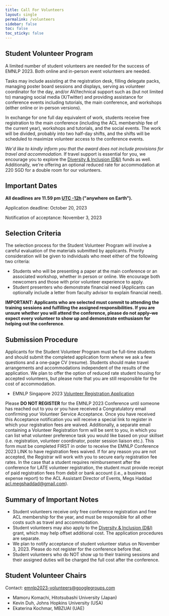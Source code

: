 ```yaml
---
title: Call For Volunteers
layout: single
permalink: /volunteers
sidebar: false
toc: false
toc_sticky: false
---
```


## Student Volunteer Program

A limited number of student volunteers are needed for the success of EMNLP 2023. Both online and in-person event volunteers are needed.

Tasks may include assisting at the registration desk, filling delegate packs, managing poster board sessions and displays, serving as volunteer coordinator for the day, and/or AV/technical support such as (but not limited to) managing social media (X/Twitter) and providing assistance for conference events including tutorials, the main conference, and workshops (either online or in-person versions).

In exchange for one full day equivalent of work, students receive free registration to the main conference (including the ACL membership fee of the current year), workshops and tutorials, and the social events. The work will be divided, probably into two half-day shifts, and the shifts will be scheduled to maximize volunteer access to the conference events.

*We'd like to kindly inform you that the award does not include provisions for travel and accommodation.* If travel support is essential for you, we encourage you to explore the [Diversity & Inclusion (D&I)](https://2023.emnlp.org/calls/subsidies/) funds as well. Additionally, we're offering an optional reduced rate for accommodation at 220 SGD for a double room for our volunteers.


## Important Dates

<b>All deadlines are 11.59 pm <a target="_blank" href="https://www.timeanddate.com/time/zone/timezone/utc-12">UTC -12h</a> ("anywhere on Earth").</b>

Application deadline: October 20, 2023

Notification of acceptance: November 3, 2023



## Selection Criteria

The selection process for the Student Volunteer Program will involve a careful evaluation of the materials submitted by applicants. Priority consideration will be given to individuals who meet either of the following two criteria:

- Students who will be presenting a paper at the main conference or an associated workshop, whether in person or online. We encourage both newcomers and those with prior volunteer experience to apply.
- Student presenters who demonstrate financial need (Applicants can optionally include a letter from faculty advisor to explain financial need).

**IMPORTANT: Applicants who are selected must commit to attending the training sessions and fulfilling the assigned responsibilities. If you are unsure whether you will attend the conference, please do not apply–we expect every volunteer to show up and demonstrate enthusiasm for helping out the conference**.



## Submission Procedure

Applicants for the Student Volunteer Program must be full-time students and should submit the completed application form where we ask a few questions and a one-page CV (resume). Students should make travel arrangements and accommodations independent of the results of the application. We plan to offer the option of reduced rate student housing for accepted volunteers, but please note that you are still responsible for the cost of accommodation.

- EMNLP Singapore 2023 [Volunteer Registration Application](https://docs.google.com/forms/d/e/1FAIpQLScHMDNQJbdU9dT4eUZTpxXIJkhF3rc0_Zv1K98A7tx7_-utFA/viewform?usp=sf_link) 

Please **DO NOT REGISTER** for the EMNLP 2023 Conference until someone has reached out to you or you have received a Congratulatory email confirming your Volunteer Service Acceptance. Once you have received this Acceptance notification you will receive a special link to register in which your registration fees are waived. Additionally, a separate email containing a Volunteer Registration form will be sent to you, in which you can list what volunteer preference task you would like based on your skillset (i.e. registration, volunteer coordinator, poster session liaison etc.). This form must be completed FIRST in order to receive the EMNLP Conference 2023 LINK to have registration fees waived. If for any reason you are not accepted, the Registrar will work with you to secure early registration fee rates.
In the case that a student requires reimbursement after the conference for LATE volunteer registration, the student must provide receipt of paid registration fees from debit or bank account (i.e., a business expense report) to the ACL Assistant Director of Events, Megs Haddad <a href="mailto:acl.megshaddad@gmail.com">acl.megshaddad@gmail.com</a>).


## Summary of Important Notes

- Student volunteers receive only free conference registration and free ACL membership for the year, and must be responsible for all other costs such as travel and accommodation.
- Student volunteers may also apply to the [Diversity & Inclusion (D&I)](https://2023.emnlp.org/calls/subsidies/) grant, which may help offset additional cost. The application procedures are separate.
- We plan to notify acceptance of student volunteer status on November 3, 2023. Please do not register for the conference before that.
- Student volunteers who do NOT show up to their training sessions and their assigned duties will be charged the full cost after the conference.


## Student Volunteer Chairs

Contact: emnlp2023-volunteers@googlegroups.com

- Mamoru Komachi, Hitotsubashi University (Japan)
- Kevin Duh, Johns Hopkins University (USA)
- Ekaterina Kochmar, MBZUAI (UAE)



